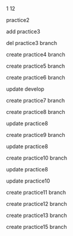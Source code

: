 1
12

practice2

add practice3

del practice3 branch 

create practice4 branch

create practice5 branch

create practice6 branch

update develop

create practice7 branch

create practice8 branch

update practice8

create practice9 branch

update practice8

create practice10 branch

update practice8

update practice10

create practice11 branch

create practice12 branch

create practice13 branch

create practice15 branch